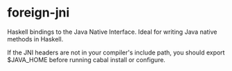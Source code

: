 foreign-jni
===========

Haskell bindings to the Java Native Interface. Ideal for writing Java
native methods in Haskell.

If the JNI headers are not in your compiler's include path, you should
export $JAVA_HOME before running cabal install or configure.
